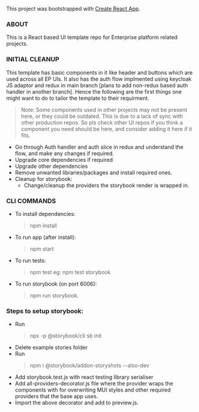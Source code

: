 This project was bootstrapped with [Create React App](https://github.com/facebook/create-react-app).

### ABOUT

This is a React based UI template repo for Enterprise platform related projects.

### INITIAL CLEANUP

This template has basic components in it like header and buttons which are used across all EP UIs. It also has the auth flow implmented using keycloak JS adaptor and redux in main branch [plans to add non-redux based auth handler in another branch]. Hence the following are the first things one might want to do to tailor the template to their requirment.

> Note: Some components used in other projects may not be present here, or they could be outdated. This is due to a lack of sync with other production repos. So pls check other UI repos if you think a component you need should be here, and consider adding it here if it fits.

- Go through Auth handler and auth slice in redux and understand the flow, and make any changes if required.
- Upgrade core dependencies if required
- Upgrade other dependencies
- Remove unwanted libraries/packages and install required ones.
- Cleanup for storybook:
  - Change/cleanup the providers the storybook render is wrapped in.

### CLI COMMANDS

- To install dependencies:
  > npm install
- To run app (after install):
  > npm start
- To run tests:
  > npm test <path regex>
  eg:
  > npm test storybook
- To run storybook (on port 6006):
  > npm run storybook.

### Steps to setup storybook:

- Run
  > npx -p @storybook/cli sb init
- Delete example stories folder
- Run
  > npm i @storybook/addon-storyshots --also-dev
- Add storybook.test.js with react testing library serialiser
- Add all-providers-decorator.js file where the provider wraps the components with <StylesProvider injectFirst> for overwriting MUI styles and other required providers that the base app uses.
- Import the above decorator and add to preview.js.
